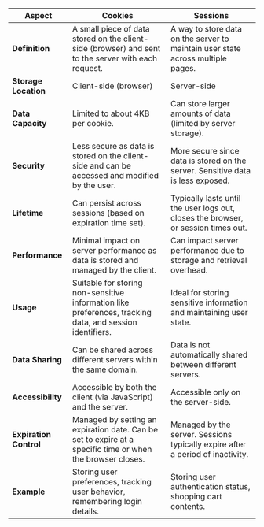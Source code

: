 | Aspect                 | Cookies                                                                                                    | Sessions                                                                           |
| ---------------------- | ---------------------------------------------------------------------------------------------------------- | ---------------------------------------------------------------------------------- |
| **Definition**         | A small piece of data stored on the client-side (browser) and sent to the server with each request.        | A way to store data on the server to maintain user state across multiple pages.    |
| **Storage Location**   | Client-side (browser)                                                                                      | Server-side                                                                        |
| **Data Capacity**      | Limited to about 4KB per cookie.                                                                           | Can store larger amounts of data (limited by server storage).                      |
| **Security**           | Less secure as data is stored on the client-side and can be accessed and modified by the user.             | More secure since data is stored on the server. Sensitive data is less exposed.    |
| **Lifetime**           | Can persist across sessions (based on expiration time set).                                                | Typically lasts until the user logs out, closes the browser, or session times out. |
| **Performance**        | Minimal impact on server performance as data is stored and managed by the client.                          | Can impact server performance due to storage and retrieval overhead.               |
| **Usage**              | Suitable for storing non-sensitive information like preferences, tracking data, and session identifiers.   | Ideal for storing sensitive information and maintaining user state.                |
| **Data Sharing**       | Can be shared across different servers within the same domain.                                             | Data is not automatically shared between different servers.                        |
| **Accessibility**      | Accessible by both the client (via JavaScript) and the server.                                             | Accessible only on the server-side.                                                |
| **Expiration Control** | Managed by setting an expiration date. Can be set to expire at a specific time or when the browser closes. | Managed by the server. Sessions typically expire after a period of inactivity.     |
| **Example**            | Storing user preferences, tracking user behavior, remembering login details.                               | Storing user authentication status, shopping cart contents.                        |
